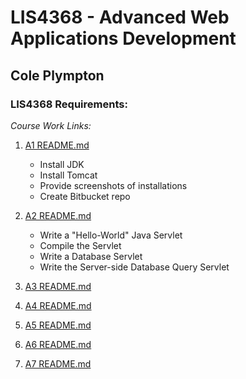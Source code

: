 # LIS4368 - Advanced Web Applications Development

## Cole Plympton

### LIS4368 Requirements:

*Course Work Links:*

1. [A1 README.md](a1/README.md "My A1 README.md file")
    - Install JDK
    - Install Tomcat
    - Provide screenshots of installations
    - Create Bitbucket repo

2. [A2 README.md](a2/README.md "My A2 README.md file")
    - Write a "Hello-World" Java Servlet
    - Compile the Servlet
    - Write a Database Servlet 
    - Write the Server-side Database Query Servlet

3. [A3 README.md](a3/README.md "My A3 README.md file")

4. [A4 README.md](a4/README.md "My A4 README.md file")

5. [A5 README.md](a5/README.md "My A5 README.md file")

6. [A6 README.md](a6/README.md "My A6 README.md file")

7. [A7 README.md](a7/README.md "My A7 README.md file")